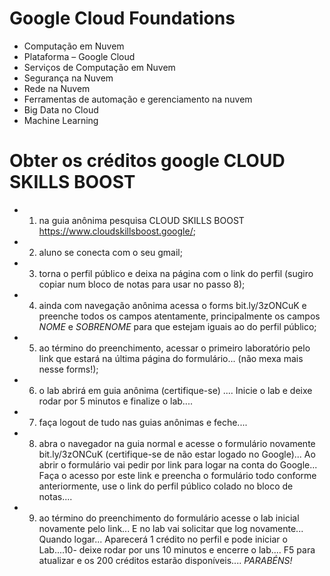 # Google Cloud Foundations
- Computação em Nuvem
- Plataforma – Google Cloud
- Serviços de Computação em Nuvem
- Segurança na Nuvem
- Rede na Nuvem
- Ferramentas de automação e gerenciamento na nuvem
- Big Data no Cloud
- Machine Learning
# Obter os créditos google CLOUD SKILLS BOOST
- 1. na guia anônima pesquisa CLOUD SKILLS BOOST https://www.cloudskillsboost.google/;
- 2. aluno se conecta com o seu gmail;
- 3. torna o perfil público e deixa na página com o link do perfil (sugiro copiar num bloco de notas para usar no passo 8);
- 4. ainda com navegação anônima acessa o forms bit.ly/3zONCuK e preenche todos os campos atentamente, principalmente os campos *NOME* e *SOBRENOME* para que estejam iguais ao do perfil público;
- 5. ao término do preenchimento, acessar o primeiro laboratório pelo link que estará na última página do formulário... (não mexa mais nesse forms!);
- 6. o lab abrirá em guia anônima (certifique-se) .... Inicie o lab e deixe rodar por 5 minutos e finalize o lab....
- 7. faça logout de tudo nas guias anônimas e feche....
- 8. abra o navegador na guia normal e acesse o formulário novamente bit.ly/3zONCuK (certifique-se de não estar logado no Google)... Ao abrir o formulário vai pedir por link para logar na conta do Google... Faça o acesso por este link e preencha o formulário todo conforme anteriormente, use o link do perfil público colado no bloco de notas....
- 9. ao término do preenchimento do formulário acesse o lab inicial novamente pelo link... E no lab vai solicitar que log novamente... Quando logar... Aparecerá 1 crédito no perfil e pode iniciar o Lab....10- deixe rodar por uns 10 minutos e encerre o lab.... F5 para atualizar e os 200 créditos estarão disponíveis.... *PARABÉNS!*